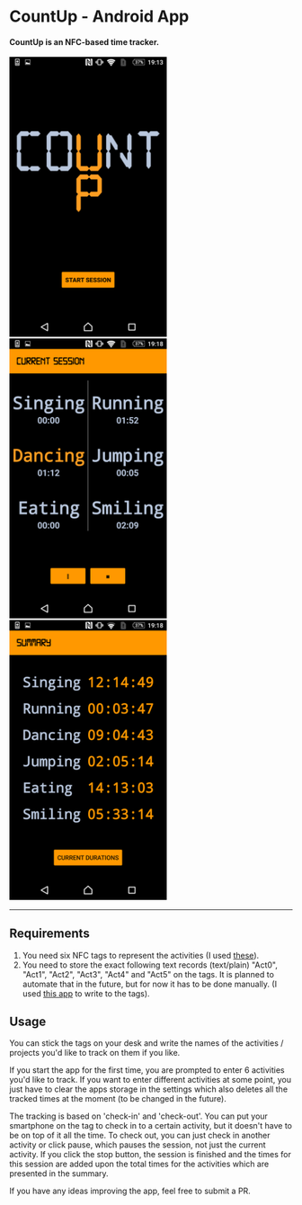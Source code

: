 # CountUp - Android App

#### CountUp is an NFC-based time tracker.

<img src="res/main_act.png" width="280"/> <img src="res/curr_sess.png" width="280"/> <img src="res/total_dur.png" width="280" />

----
## Requirements
1. You need six NFC tags to represent the activities (I used [these](https://www.amazon.de/selbstklebend-Durchmesser-beschreibbar-funktioniert-Communication/dp/B06XH2R5ZP/ref=sr_1_3?ie=UTF8&qid=1538492772&sr=8-3&keywords=NFC+Tag)).
2. You need to store the exact following text records (text/plain) "Act0", "Act1", "Act2", "Act3", "Act4" and "Act5" on the tags.
  It is planned to automate that in the future, but for now it has to be done manually.
(I used [this app](https://play.google.com/store/apps/details?id=com.wakdev.wdnfc) to write to the tags).

## Usage

You can stick the tags on your desk and write the names of the activities / projects you'd like to track on them if you like.

If you start the app for the first time, you are prompted to enter 6 activities you'd like to track.
If you want to enter different activities at some point, you just have to clear the apps storage in
the settings which also deletes all the tracked times at the moment (to be changed in the future).

The tracking is based on 'check-in' and 'check-out'. You can put your smartphone on the tag to check in to a certain activity, but it doesn't have to be on top of it all the time.
To check out, you can just check in another activity or click pause, which pauses the session, not just the current activity.
If you click the stop button, the session is finished and the times for this
session are added upon the total times for the activities which are presented in the summary.

If you have any ideas  improving the app, feel free to submit a PR.
